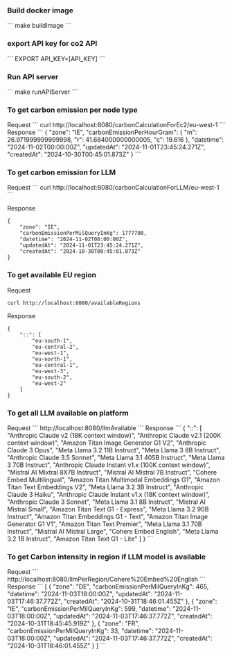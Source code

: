 <h3> Build docker image </h3> 
```
make buildImage
```

<h3>export API key for co2 API</h3>
```
EXPORT API_KEY=[API_KEY]
```

<h3> Run API server </h3> 
```
make runAPIServer
```

<h3> To get carbon emission per node type </h3> 
Request
```
curl http://localhost:8080/carbonCalculationForEc2/eu-west-1
```
Response
```
{
    "zone": "IE",
    "carbonEmissionPerHourGram": {
        "m": 26.971999999999998,
        "r": 41.684000000000005,
        "c": 19.616
    },
    "datetime": "2024-11-02T00:00:00Z",
    "updatedAt": "2024-11-01T23:45:24.271Z",
    "createdAt": "2024-10-30T00:45:01.873Z"
}
```


<h3>  To get carbon emission for LLM </h3> 
Request
```
curl http://localhost:8080/carbonCalculationForLLM/eu-west-1
```

Response
```
{
    "zone": "IE",
    "carbonEmissionPerMilQueryInKg": 1777700,
    "datetime": "2024-11-02T00:00:00Z",
    "updatedAt": "2024-11-01T23:45:24.271Z",
    "createdAt": "2024-10-30T00:45:01.873Z"
}
```

<h3> To get available EU region </h3> 

Request
```
curl http://localhost:8080/availableRegions
```
Response
```
{
    "::": [
        "eu-south-1",
        "eu-central-2",
        "eu-west-1",
        "eu-north-1",
        "eu-central-1",
        "eu-west-3",
        "eu-south-2",
        "eu-west-2"
    ]
}
```

<h3> To get all LLM available on platform </h3> 
Request
```
http://localhost:8080/llmAvailable
```
Response
```
{
  "::": [
    "Anthropic Claude v2 (18K context window)",
    "Anthropic Claude v2.1 (200K context window)",
    "Amazon Titan Image Generator G1 V2",
    "Anthropic Claude 3 Opus",
    "Meta Llama 3.2 11B Instruct",
    "Meta Llama 3 8B Instruct",
    "Anthropic Claude 3.5 Sonnet",
    "Meta Llama 3.1 405B Instruct",
    "Meta Llama 3 70B Instruct",
    "Anthropic Claude Instant v1.x (100K context window)",
    "Mistral AI Mixtral 8X7B Instruct",
    "Mistral AI Mistral 7B Instruct",
    "Cohere Embed Multilingual",
    "Amazon Titan Multimodal Embeddings G1",
    "Amazon Titan Text Embeddings V2",
    "Meta Llama 3.2 3B Instruct",
    "Anthropic Claude 3 Haiku",
    "Anthropic Claude Instant v1.x (18K context window)",
    "Anthropic Claude 3 Sonnet",
    "Meta Llama 3.1 8B Instruct",
    "Mistral AI Mistral Small",
    "Amazon Titan Text G1 - Express",
    "Meta Llama 3.2 90B Instruct",
    "Amazon Titan Embeddings G1 - Text",
    "Amazon Titan Image Generator G1 V1",
    "Amazon Titan Text Premier",
    "Meta Llama 3.1 70B Instruct",
    "Mistral AI Mistral Large",
    "Cohere Embed English",
    "Meta Llama 3.2 1B Instruct",
    "Amazon Titan Text G1 - Lite"
  ]
}
```

<h3> To get Carbon intensity in region if LLM model is available </h3> 
Request
```
http://localhost:8080/llmPerRegion/Cohere%20Embed%20English
```
Response
```
[
  {
    "zone": "DE",
    "carbonEmissionPerMilQueryInKg": 465,
    "datetime": "2024-11-03T18:00:00Z",
    "updatedAt": "2024-11-03T17:46:37.772Z",
    "createdAt": "2024-10-31T18:46:01.455Z"
  },
  {
    "zone": "IE",
    "carbonEmissionPerMilQueryInKg": 599,
    "datetime": "2024-11-03T18:00:00Z",
    "updatedAt": "2024-11-03T17:46:37.772Z",
    "createdAt": "2024-10-31T18:45:45.919Z"
  },
  {
    "zone": "FR",
    "carbonEmissionPerMilQueryInKg": 33,
    "datetime": "2024-11-03T18:00:00Z",
    "updatedAt": "2024-11-03T17:46:37.772Z",
    "createdAt": "2024-10-31T18:46:01.455Z"
  }
]
```


